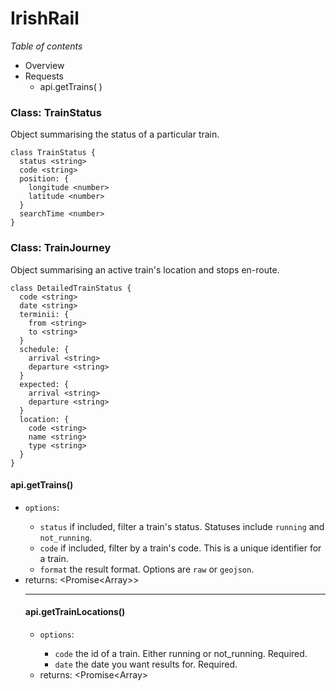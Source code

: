 
# IrishRail

*Table of contents*

- Overview
- Requests
  * api.getTrains( )

### Class: TrainStatus

Object summarising the status of a particular train.

```
class TrainStatus {
  status <string>
  code <string>
  position: {
    longitude <number>
    latitude <number>
  }
  searchTime <number>
}
```
### Class: TrainJourney

Object summarising an active train's location and stops en-route.

```
class DetailedTrainStatus {
  code <string>
  date <string>
  terminii: {
    from <string>
    to <string>
  }
  schedule: {
    arrival <string>
    departure <string>
  }
  expected: {
    arrival <string>
    departure <string>
  }
  location: {
    code <string>
    name <string>
    type <string>
  }
}
```

#### api.getTrains()

- `options`: <Object>
  - `status` <string> if included, filter a train's status. Statuses include `running` and `not_running`.
  - `code` <string> if included, filter by a train's code. This is a unique identifier for a train.
  - `format` <string> the result format. Options are `raw` or `geojson`.
- returns: <Promise<Array<TrainStatus>>>

---

#### api.getTrainLocations()
 
- `options`: <Object>
  - `code` <string> the id of a train. Either running or not_running. Required.
  - `date` <string> the date you want results for. Required.
- returns: <Promise<Array<TrainJourney>>
